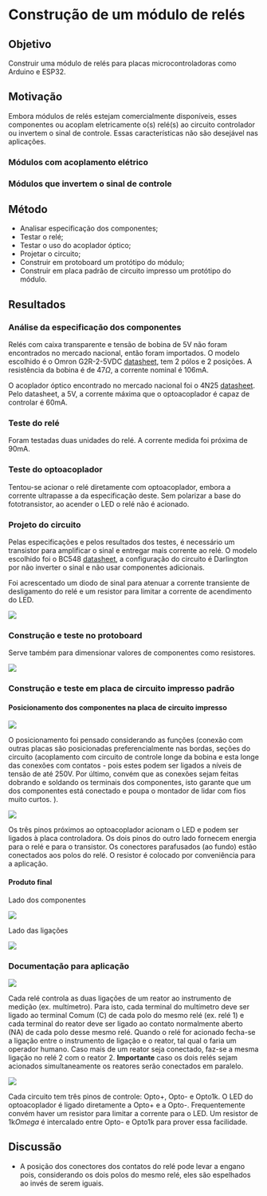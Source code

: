 # Construção de um módulo de relés

## Objetivo

Construir uma módulo de relés para placas microcontroladoras como Arduino e ESP32.

## Motivação

Embora módulos de relés estejam comercialmente disponíveis, esses componentes ou acoplam eletricamente o(s) relé(s) ao circuito controlador ou invertem o sinal de controle. Essas características não são desejável nas aplicações.

### Módulos com acoplamento elétrico

### Módulos que invertem o sinal de controle

## Método

- Analisar especificação dos componentes;
- Testar o relé;
- Testar o uso do acoplador óptico;
- Projetar o circuito;
- Construir em protoboard um protótipo do módulo;
- Construir em placa padrão de circuito impresso um protótipo do módulo.

## Resultados

### Análise da especificação dos componentes

Relés com caixa transparente e tensão de bobina de 5V não foram encontrados no mercado nacional, então foram importados. O modelo escolhido é o Omron G2R-2-5VDC [datasheet](https://www.allaboutcircuits.com/electronic-components/datasheet/G2R-2-DC5--Omron/), tem 2 pólos e 2 posições. A resistência da bobina é de $47 \Omega$, a corrente nominal é 106mA.

O acoplador óptico encontrado no mercado nacional foi o 4N25 [datasheet](https://www.vishay.com/docs/83725/4n25.pdf). Pelo datasheet, a 5V, a corrente máxima que o optoacoplador é capaz de controlar é 60mA.

### Teste do relé

Foram testadas duas unidades do relé. A corrente medida foi próxima de 90mA.

### Teste do optoacoplador

Tentou-se acionar o relé diretamente com optoacoplador, embora a corrente ultrapasse a da especificação deste. Sem polarizar a base do fototransistor, ao acender o LED o relé não é acionado.

### Projeto do circuito

Pelas especificações e pelos resultados dos testes, é necessário um transistor para amplificar o sinal e entregar mais corrente ao relé. O modelo escolhido foi o BC548 [datasheet](https://www.onsemi.com/pdf/datasheet/bc546-d.pdf), a configuração do circuito é Darlington por não inverter o sinal e não usar componentes adicionais.

Foi acrescentado um diodo de sinal para atenuar a corrente transiente de desligamento do relé e um resistor para limitar a corrente de acendimento do LED.

![](./photo1713979454.jpeg)

### Construção e teste no protoboard

Serve também para dimensionar valores de componentes como resistores.

![](./photo1711635588.jpeg)

### Construção e teste em placa de circuito impresso padrão


#### Posicionamento dos componentes na placa de circuito impresso

![](./photo1711635671.jpeg)

O posicionamento foi pensado considerando as funções (conexão com outras placas são posicionadas preferencialmente nas bordas, seções do circuito (acoplamento com circuito de controle longe da bobina e esta longe das conexões com contatos - pois estes podem ser ligados a níveis de tensão de até 250V. Por último, convém que as conexões sejam feitas dobrando e soldando os terminais dos componentes, isto garante que um dos componentes está conectado e poupa o montador de lidar com fios muito curtos. ).

![](./msg2111134040-2389.jpg)

Os três pinos próximos ao optoacoplador acionam o LED e podem ser ligados à placa controladora. Os dois pinos do outro lado fornecem energia para o relé e para o transistor. Os conectores parafusados (ao fundo) estão conectados aos polos do relé. O resistor é colocado por conveniência para a aplicação.

#### Produto final

Lado dos componentes

![](./msg2111134040-2395.jpg)


Lado das ligações

![](./msg2111134040-2396.jpg)

### Documentação para aplicação


![](./LigacaoDosReatores.svg)

Cada relé controla as duas ligações de um reator ao instrumento de medição (ex. multímetro). Para isto, cada terminal do multímetro deve ser ligado ao terminal Comum (C) de cada polo do mesmo relé (ex. relé 1) e cada terminal do reator deve ser ligado ao contato normalmente aberto (NA) de cada polo desse mesmo relé. Quando o relé for acionado fecha-se a ligação entre o instrumento de ligação e o reator, tal qual o faria um operador humano. Caso mais de um reator seja conectado, faz-se a mesma ligação no relé 2 com o reator 2. **Importante** caso os dois relés sejam acionados simultaneamente os reatores serão conectados em paralelo.
 

![](./LigacaoDosControles.png)

Cada circuito tem três pinos de controle: Opto+, Opto- e Opto1k. O LED do optoacoplador é ligado diretamente a Opto+ e a Opto-. Frequentemente convém haver um resistor para limitar a corrente para o LED. Um resistor de 1k$Omega$ é intercalado entre Opto- e Opto1k para prover essa facilidade.

## Discussão

- A posição dos conectores dos contatos do relé pode levar a engano pois, considerando os dois polos do mesmo relé, eles são espelhados ao invés de serem iguais.


